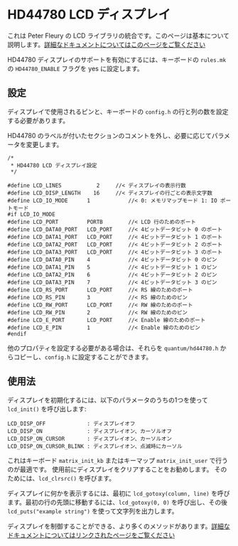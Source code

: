 # HD44780 LCD ディスプレイ

<!---
  original document: 0.8.123:docs/feature_hd44780.md
  git diff 0.8.123 HEAD -- docs/feature_hd44780.md | cat
-->

これは Peter Fleury の LCD ライブラリの統合です。このページは基本について説明します。[詳細なドキュメントについてはこのページをご覧ください](http://homepage.hispeed.ch/peterfleury/doxygen/avr-gcc-libraries/group__pfleury__lcd.html)

HD44780 ディスプレイのサポートを有効にするには、キーボードの `rules.mk` の `HD44780_ENABLE` フラグを yes に設定します。

## 設定

ディスプレイで使用されるピンと、キーボードの `config.h` の行と列の数を設定する必要があります。


HD44780 のラベルが付いたセクションのコメントを外し、必要に応じてパラメータを変更します。
````
/*
 * HD44780 LCD ディスプレイ設定
 */

#define LCD_LINES           2     //< ディスプレイの表示行数
#define LCD_DISP_LENGTH    16     //< ディスプレイの行ごとの表示文字数
#define LCD_IO_MODE      1            //< 0: メモリマップモード 1: IO ポートモード
#if LCD_IO_MODE
#define LCD_PORT         PORTB        //< LCD 行のためのポート
#define LCD_DATA0_PORT   LCD_PORT     //< 4ビットデータビット 0 のポート
#define LCD_DATA1_PORT   LCD_PORT     //< 4ビットデータビット 1 のポート
#define LCD_DATA2_PORT   LCD_PORT     //< 4ビットデータビット 2 のポート
#define LCD_DATA3_PORT   LCD_PORT     //< 4ビットデータビット 3 のポート
#define LCD_DATA0_PIN    4            //< 4ビットデータビット 0 のピン
#define LCD_DATA1_PIN    5            //< 4ビットデータビット 1 のピン
#define LCD_DATA2_PIN    6            //< 4ビットデータビット 2 のピン
#define LCD_DATA3_PIN    7            //< 4ビットデータビット 3 のピン
#define LCD_RS_PORT      LCD_PORT     //< RS 線のためのポート
#define LCD_RS_PIN       3            //< RS 線のためのピン
#define LCD_RW_PORT      LCD_PORT     //< RW 線のためのポート
#define LCD_RW_PIN       2            //< RW 線のためのピン
#define LCD_E_PORT       LCD_PORT     //< Enable 線のためのポート
#define LCD_E_PIN        1            //< Enable 線のためのピン
#endif
````

他のプロパティを設定する必要がある場合は、それらを `quantum/hd44780.h` からコピーし、`config.h` に設定することができます。

## 使用法

ディスプレイを初期化するには、以下のパラメータのうちの1つを使って `lcd_init()` を呼び出します:
````
LCD_DISP_OFF             : ディスプレイオフ
LCD_DISP_ON              : ディスプレイオン、カーソルオフ
LCD_DISP_ON_CURSOR       : ディスプレイオン、カーソルオン
LCD_DISP_ON_CURSOR_BLINK : ディスプレイオン、点滅時にカーソル
````
これはキーボード `matrix_init_kb` またはキーマップ `matrix_init_user` で行うのが最適です。
使用前にディスプレイをクリアすることをお勧めします。
そのためには、`lcd_clrsrc()` を呼びます。

ディスプレイに何かを表示するには、最初に `lcd_gotoxy(column, line)` を呼びます。最初の行の先頭に移動するには、`lcd_gotoxy(0, 0)` を呼び出し、その後 `lcd_puts("example string")` を使って文字列を出力します。

ディスプレイを制御することができる、より多くのメソッドがあります。[詳細なドキュメントについてはリンクされたページをご覧ください](http://homepage.hispeed.ch/peterfleury/doxygen/avr-gcc-libraries/group__pfleury__lcd.html)
